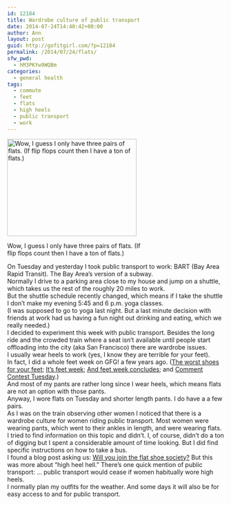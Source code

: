 ```yaml
---
id: 12184
title: Wardrobe culture of public transport
date: 2014-07-24T14:40:42+00:00
author: Ann
layout: post
guid: http://gofitgirl.com/?p=12184
permalink: /2014/07/24/flats/
sfw_pwd:
  - hM3PKYw9WQBm
categories:
  - general health
tags:
  - commute
  - feet
  - flats
  - high heels
  - public transport
  - work
---
```

<div id="attachment_12195" style="width: 310px" class="wp-caption alignleft">
  <a href="http://gofitgirl.com/2014/07/flats/photo-204/" rel="attachment wp-att-12195"><img class="size-medium wp-image-12195" src="http://gofitgirl.com/wp-content/uploads/2014/07/photo-204-300x225.jpg" alt="Wow, I guess I only have three pairs of flats. (If flip flops count then I have a ton of flats.)" width="300" height="225" /></a>
  
  <p class="wp-caption-text">
    Wow, I guess I only have three pairs of flats. (If flip flops count then I have a ton of flats.)
  </p>
</div>

  
On Tuesday and yesterday I took public transport to work: BART (Bay Area Rapid Transit). The Bay Area&#8217;s version of a subway.  
Normally I drive to a parking area close to my house and jump on a shuttle, which takes us the rest of the roughly 20 miles to work.  
But the shuttle schedule recently changed, which means if I take the shuttle I don&#8217;t make my evening 5:45 and 6 p.m. yoga classes.  
(I was supposed to go to yoga last night. But a last minute decision with friends at work had us having a fun night out drinking and eating, which we really needed.)  
I decided to experiment this week with public transport. Besides the long ride and the crowded train where a seat isn&#8217;t available until people start offloading into the city (aka San Francisco) there are wardrobe issues.  
I usually wear heels to work (yes, I know they are terrible for your feet).  
In fact, I did a whole feet week on GFG! a few years ago. ([The worst shoes for your feet](http://gofitgirl.com/2011/10/the-worst-shoes-for-your-feet/); [It&#8217;s feet week](http://gofitgirl.com/2011/10/its-feet-week/); [And feet week concludes](http://gofitgirl.com/2011/10/and-feet-week-concludes/); and [Comment Contest Tuesday](http://gofitgirl.com/2011/10/comment-contest-tuesday-8/).)  
And most of my pants are rather long since I wear heels, which means flats are not an option with those pants.  
Anyway, I wore flats on Tuesday and shorter length pants. I do have a a few pairs.  
As I was on the train observing other women I noticed that there is a wardrobe culture for women riding public transport. Most women were wearing pants, which went to their ankles in length, and were wearing flats.  
I tried to find information on this topic and didn&#8217;t. I, of course, didn&#8217;t do a ton of digging but I spent a considerable amount of time looking. But I did find specific instructions on how to take a bus.  
I found a blog post asking us: [Will you join the flat shoe society?](http://fabrickated.com/2014/07/17/will-you-join-the-flat-shoe-society/) But this was more about &#8220;high heel hell.&#8221; There&#8217;s one quick mention of public transport: &#8230; public transport would cease if women habitually wore high heels.  
I normally plan my outfits for the weather. And some days it will also be for easy access to and for public transport.